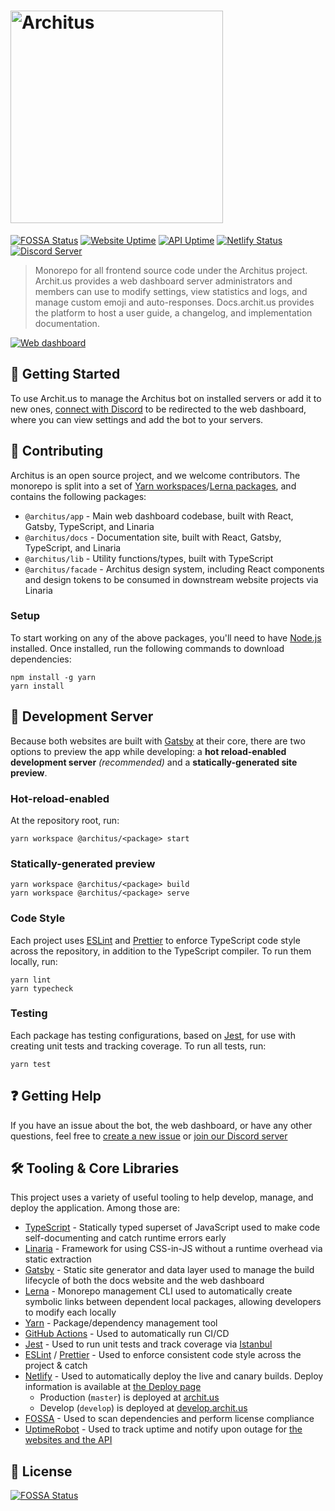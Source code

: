 <h1><a href="https://archit.us/"><img alt="Architus" width="340" src="https://raw.githubusercontent.com/architus/archit.us/develop/readme/logo.svg" /></a></h1>

[![FOSSA Status](https://app.fossa.com/api/projects/git%2Bgithub.com%2Farchitus%2Farchit.us.svg?type=shield)](https://app.fossa.com/projects/git%2Bgithub.com%2Farchitus%2Farchit.us?ref=badge_shield) [![Website Uptime](https://img.shields.io/uptimerobot/ratio/7/m782992402-55108abd64186f416df0be18.svg?label=website%20uptime)](https://status.archit.us/) [![API Uptime](https://img.shields.io/uptimerobot/ratio/7/m782992399-3443671051db8aeaecfe7434.svg?label=API%20uptime)](https://status.archit.us/) [![Netlify Status](https://api.netlify.com/api/v1/badges/bbdc33fe-8cac-4466-beaa-97ea193d92f9/deploy-status)](https://app.netlify.com/sites/architus/deploys)  [![Discord Server](https://img.shields.io/discord/607637793107345431?color=7289DA&logo=discord&logoColor=white)](https://discord.gg/FpyhED)

> Monorepo for all frontend source code under the Architus project. Archit.us provides a web dashboard server administrators and members can use to modify settings, view statistics and logs, and manage custom emoji and auto-responses. Docs.archit.us provides the platform to host a user guide, a changelog, and implementation documentation.

[![Web dashboard](./readme/thumbnail.png)](https://archit.us/app)

## 🚀 Getting Started

To use Archit.us to manage the Architus bot on installed servers or add it to new ones, [connect with Discord](https://api.archit.us/session/login) to be redirected to the web dashboard, where you can view settings and add the bot to your servers.

## 💁 Contributing

Architus is an open source project, and we welcome contributors. The monorepo is split into a set of [Yarn workspaces](https://classic.yarnpkg.com/en/docs/workspaces/)/[Lerna packages](https://lerna.js.org/), and contains the following packages:

- `@architus/app` - Main web dashboard codebase, built with React, Gatsby, TypeScript, and Linaria
- `@architus/docs` - Documentation site, built with React, Gatsby, TypeScript, and Linaria
- `@architus/lib` - Utility functions/types, built with TypeScript
- `@architus/facade` - Architus design system, including React components and design tokens to be consumed in downstream website projects via Linaria

### Setup

To start working on any of the above packages, you'll need to have [Node.js](https://nodejs.org/en/download/) installed. Once installed, run the following commands to download dependencies:

```console
npm install -g yarn
yarn install
```

## 📡 Development Server

Because both websites are built with [Gatsby](https://gatsbyjs.org) at their core, there are two options to preview the app while developing: a **hot reload-enabled development server** *(recommended)* and a **statically-generated site preview**.

### Hot-reload-enabled

At the repository root, run:

```console
yarn workspace @architus/<package> start
```

### Statically-generated preview

```console
yarn workspace @architus/<package> build
yarn workspace @architus/<package> serve
```

### Code Style

Each project uses [ESLint](https://eslint.org/) and [Prettier](https://prettier.io/) to enforce TypeScript code style across the repository, in addition to the TypeScript compiler. To run them locally, run:

```console
yarn lint
yarn typecheck
```

### Testing

Each package has testing configurations, based on [Jest](https://jestjs.io/), for use with creating unit tests and tracking coverage. To run all tests, run:

```console
yarn test
```

## ❓ Getting Help

If you have an issue about the bot, the web dashboard, or have any other questions, feel free to [create a new issue](https://github.com/architus/archit.us/issues/new) or [join our Discord server](https://discord.gg/FpyhED)

## 🛠 Tooling & Core Libraries

This project uses a variety of useful tooling to help develop, manage, and deploy the application. Among those are:

- [TypeScript](https://www.typescriptlang.org/) - Statically typed superset of JavaScript used to make code self-documenting and catch runtime errors early
- [Linaria](https://github.com/callstack/linaria) - Framework for using CSS-in-JS without a runtime overhead via static extraction
- [Gatsby](https://gatsbyjs.org) - Static site generator and data layer used to manage the build lifecycle of both the docs website and the web dashboard
- [Lerna](https://lerna.js.org/) - Monorepo management CLI used to automatically create symbolic links between dependent local packages, allowing developers to modify each locally
- [Yarn](https://yarnpkg.com/) - Package/dependency management tool
- [GitHub Actions](https://github.com/features/actions) - Used to automatically run CI/CD
- [Jest](https://jestjs.io/) - Used to run unit tests and track coverage via [Istanbul](https://istanbul.js.org/)
- [ESLint](https://eslint.org/) / [Prettier](https://prettier.io/) - Used to enforce consistent code style across the project & catch
- [Netlify](https://www.netlify.com/) - Used to automatically deploy the live and canary builds. Deploy information is available at [the Deploy page](https://app.netlify.com/sites/architus/deploys)
  - Production (`master`) is deployed at [archit.us](https://archit.us/)
  - Develop (`develop`) is deployed at [develop.archit.us](https://develop.archit.us/)
- [FOSSA](https://fossa.com/) - Used to scan dependencies and perform license compliance
- [UptimeRobot](uptimerobot.com) - Used to track uptime and notify upon outage for [the websites and the API](https://status.archit.us/)

## 📜 License

[![FOSSA Status](https://app.fossa.io/api/projects/git%2Bgithub.com%2Farchitus%2Farchit.us.svg?type=large)](https://app.fossa.io/projects/git%2Bgithub.com%2Farchitus%2Farchit.us?ref=badge_large)
